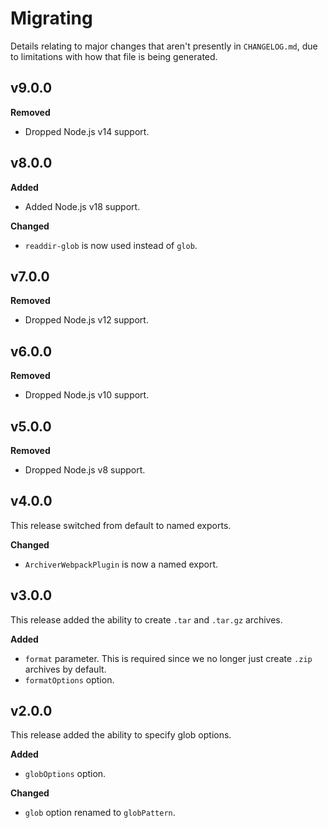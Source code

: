 # Migrating

Details relating to major changes that aren't presently in `CHANGELOG.md`, due to limitations with how that file is being generated.

## v9.0.0

**Removed**

- Dropped Node.js v14 support.

## v8.0.0

**Added**

- Added Node.js v18 support.

**Changed**

- `readdir-glob` is now used instead of `glob`.

## v7.0.0

**Removed**

- Dropped Node.js v12 support.

## v6.0.0

**Removed**

- Dropped Node.js v10 support.

## v5.0.0

**Removed**

- Dropped Node.js v8 support.

## v4.0.0

This release switched from default to named exports.

**Changed**

- `ArchiverWebpackPlugin` is now a named export.

## v3.0.0

This release added the ability to create `.tar` and `.tar.gz` archives.

**Added**

- `format` parameter. This is required since we no longer just create `.zip` archives by default.
- `formatOptions` option.

## v2.0.0

This release added the ability to specify glob options.

**Added**

- `globOptions` option.

**Changed**

- `glob` option renamed to `globPattern`.
